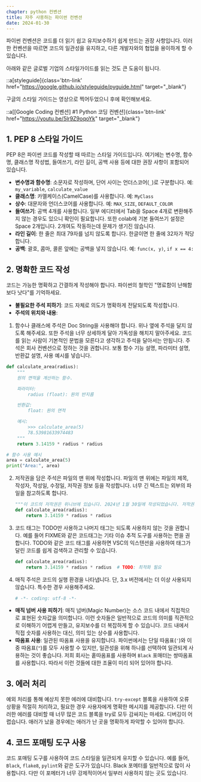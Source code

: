 ```yaml
---
chapter: python 컨벤션
title: 자주 사용하는 파이썬 컨벤션
date: 2024-01-30
---
```


파이썬 컨벤션은 코드를 더 읽기 쉽고 유지보수하기 쉽게 만드는 권장 사항입니다. 이러한 컨벤션을 따르면 코드의 일관성을 유지하고, 다른 개발자와의 협업을 용이하게 할 수 있습니다.

아래와 같은 글로벌 기업의 스타일가이드를 읽는 것도 큰 도움이 됩니다.

::a[styleguide]{class='btn-link' href="https://google.github.io/styleguide/pyguide.html" target="\_blank"}

구글의 스타일 가이드는 영상으로 찍어두었으니 후에 확인해보세요.

::a[[Google Coding 컨벤션] #1 Python 코딩 컨벤션]{class='btn-link' href="https://youtu.be/5lr9Z9oqoYk" target="\_blank"}

## 1. PEP 8 스타일 가이드

PEP 8은 파이썬 코드를 작성할 때 따르는 스타일 가이드입니다. 여기에는 변수명, 함수명, 클래스명 작성법, 들여쓰기, 라인 길이, 공백 사용 등에 대한 권장 사항이 포함되어 있습니다.

- **변수명과 함수명**: 소문자로 작성하며, 단어 사이는 언더스코어(`_`)로 구분합니다. 예: `my_variable`, `calculate_value`
- **클래스명**: 카멜케이스(CamelCase)를 사용합니다. 예: `MyClass`
- **상수**: 대문자와 언더스코어를 사용합니다. 예: `MAX_SIZE`, `DEFAULT_COLOR`
- **들여쓰기**: 공백 4개를 사용합니다. 일부 에디터에서 Tab을 Space 4개로 변환해주지 않는 경우도 있으니 확인이 필요합니다. 또한 colab에 기본 들여쓰기 설정은 Space 2개입니다. 2개여도 작동하는데 문제가 생기진 않습니다.
- **라인 길이**: 한 줄은 최대 79자를 넘지 않도록 합니다. 한글이면 한 줄에 32자가 적당합니다.
- **공백**: 괄호, 콤마, 콜론 앞에는 공백을 넣지 않습니다. 예: `func(x, y)`, `if x == 4:`

## 2. 명확한 코드 작성

코드는 가능한 명확하고 간결하게 작성해야 합니다. 파이썬의 철학인 "명료함이 난해함보다 낫다"를 기억하세요.

- **불필요한 주석 피하기**: 코드 자체로 의도가 명확하게 전달되도록 작성합니다.
- **주석의 위치와 내용**:

1. 함수나 클래스에 주석은 Doc String을 사용해야 합니다. 위나 옆에 주석을 달지 않도록 해주세요. 또한 주석을 너무 상세하게 달아 가독성을 해치지 말아주세요. 코드를 읽는 사람이 기본적인 문법을 모른다고 생각하고 주석을 달아서는 안됩니다. 주석은 회사 컨벤션으로 정하는 것을 권합니다. 보통 함수 기능 설명, 파라미터 설명, 반환값 설명, 사용 예시를 넣습니다.

```python
def calculate_area(radius):
    """
    원의 면적을 계산하는 함수.

    파라미터:
        radius (float): 원의 반지름

    반환값:
        float: 원의 면적

    예시:
        >>> calculate_area(5)
        78.53981633974483
    """
    return 3.14159 * radius * radius

# 함수 사용 예시
area = calculate_area(5)
print("Area:", area)
```

2. 저작권을 담은 주석은 파일의 맨 위에 작성합니다. 파일의 맨 위에는 파일의 제목, 작성자, 작성일, 수정일, 저작권 정보 등을 작성합니다. 너무 긴 텍스트는 외부의 파일을 참고하도록 합니다.

   ```python
   """이 코드의 저작권은 위니브에 있습니다. 2024년 1월 30일에 작성되었습니다. 저작권의 상세 내용은 회사 코드 라이센스 문서를 참고하세요."""
   def calculate_area(radius):
       return 3.14159 * radius * radius
   ```

3. 코드 태그는 TODO만 사용하고 나머지 태그는 되도록 사용하지 않는 것을 권합니다. 예를 들어 FIXME와 같은 코드태그는 기타 이슈 추적 도구를 사용하는 편을 권합니다. TODO와 같은 코드 태그를 사용하면 VSC의 익스텐션을 사용하여 태그가 달린 코드를 쉽게 검색하고 관리할 수 있습니다.

   ```python
   def calculate_area(radius):
       return 3.14159 * radius * radius  # TODO: 최적화 필요
   ```

4. 매직 주석은 코드의 실행 환경을 나타냅니다. 단, 3.x 버전에서는 더 이상 사용되지 않습니다. 특수한 경우 사용해주세요.

   ```python
   # -*- coding: utf-8 -*-
   ```

- **매직 넘버 사용 피하기**: 매직 넘버(Magic Number)는 소스 코드 내에서 직접적으로 표현된 숫자값을 의미합니다. 이런 숫자들은 일반적으로 코드의 의미를 직관적으로 이해하기 어렵게 만들고, 유지보수를 더 복잡하게 할 수 있습니다. 코드 내에서 직접 숫자를 사용하는 대신, 의미 있는 상수를 사용합니다.
- **따옴표 사용**: 일관된 따옴표 사용을 유지합니다. 파이썬에서는 단일 따옴표(`'`)와 이중 따옴표(`"`)를 모두 사용할 수 있지만, 일관성을 위해 하나를 선택하여 일관되게 사용하는 것이 좋습니다. 저희 회사는 홑따옴표를 사용하며 `Black` 포매터는 쌍따옴표를 사용합니다. 따라서 이런 것들에 대한 조율이 미리 되어 있어야 합니다.

## 3. 에러 처리

예외 처리를 통해 예상치 못한 에러에 대비합니다. `try-except` 블록을 사용하여 오류 상황을 적절히 처리하고, 필요한 경우 사용자에게 명확한 메시지를 제공합니다. 다만 이러한 에러를 대비할 때 너무 많은 코드 블록을 try로 모두 감싸지는 마세요. 디버깅이 어렵습니다. 애러가 났을 경우에는 애러가 난 곳을 명확하게 파악할 수 있어야 합니다.

## 4. 코드 포매팅 도구 사용

코드 포매팅 도구를 사용하여 코드 스타일을 일관되게 유지할 수 있습니다. 예를 들어, `Black`, `flake8`, `pylint`와 같은 도구가 있습니다. Black 포메터를 일반적으로 많이 사용합니다. 다만 이 포메터가 너무 강제적이어서 일부러 사용하지 않는 곳도 있습니다.
